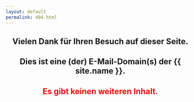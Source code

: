 ```yaml
---
layout: default
permalink: 404.html
---
```


<h2 style="text-align: center;"><strong>Vielen Dank für Ihren Besuch auf dieser Seite.</strong></h2>
<h2 style="text-align: center;"><strong>Dies ist eine (der) E-Mail-Domain(s) der {{ site.name }}.</strong></h2>
<h2 style="text-align: center;color: red;"><strong>Es gibt keinen weiteren Inhalt.</strong></h2>
